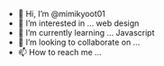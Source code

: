 - 👋 Hi, I’m @mimikyoot01
- 👀 I’m interested in ... web design
- 🌱 I’m currently learning ... Javascript
- 💞️ I’m looking to collaborate on ...
- 📫 How to reach me ... 

<!---
mimikyoot01/mimikyoot01 is a ✨ special ✨ repository because its `README.md` (this file) appears on your GitHub profile.
You can click the Preview link to take a look at your changes.
--->

